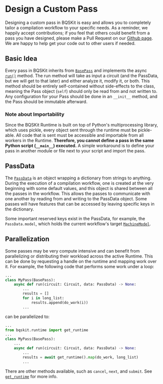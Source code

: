 # Design a Custom Pass

Designing a custom pass in BQSKit is easy and allows you to completely
tailor a compilation workflow to your specific needs. As a reminder,
we happily accept contributions; if you feel that others could benefit
from a pass you have designed, please make a Pull Request on our
[Github page](github.com/bqskit/bqskit). We are happy to help get your
code out to other users if needed.

## Basic Idea

Every pass in BQSKit inherits from [`BasePass`](https://bqskit.readthedocs.io/en/latest/source/autogen/bqskit.compiler.BasePass.html#bqskit.compiler.BasePass) and implements the async [`run()`](https://bqskit.readthedocs.io/en/latest/source/autogen/bqskit.compiler.BasePass.run.html#bqskit.compiler.BasePass.run) method. The run method will take as input
a circuit (and the PassData, but we will get to that later) and either analyze
it, modify it, or both. This method should be entirely self-contained without
side-effects to the class, meaning the Pass object (`self`) should only be read
from and not written to. Any configuration for your Pass should be done
in an `__init__` method, and the Pass should be immutable afterward.

### Note about Importability

Since the BQSKit Runtime is built on top of Python's multiprocessing library,
which uses pickle, every object sent through the runtime must be pickle-able.
All code that is sent must be accessible and importable from all workers
in the Runtime. **Therefore, you cannot define a pass in the same Python
script (`__main__`) executed.** A simple workaround is to define your
pass in another module or file next to your script and import the pass.

## PassData

The [`PassData`](https://bqskit.readthedocs.io/en/latest/source/autogen/bqskit.compiler.PassData.html#bqskit.compiler.PassData) is an object wrapping a dictionary from strings to anything.
During the execution of a compilation workflow, one is created at the very
beginning with some default values, and this object is shared between all
the passes in the workflow. This allows the passes to communicate with one
another by reading from and writing to the PassData object. Some passes will
have features that can be accessed by leaving specific keys in the dictionary.

Some important reserved keys exist in the PassData, for example, the
`PassData.model`, which holds the current workflow's target [`MachineModel`](https://bqskit.readthedocs.io/en/latest/source/autogen/bqskit.compiler.MachineModel.html).

## Parallelization

Some passes may be very compute intensive and can benefit from parallelizing or
distributing their workload across the active Runtime. This can be done
by requesting a handle on the runtime and mapping work over it. For example,
the following code that performs some work under a loop:

```python
...
class MyPass(BasePass):
    async def run(circuit: Circuit, data: PassData) -> None:
        ...
        results = []
        for i in long_list:
            results.append(do_work(i))
        ...
```

can be parallelized to:

```python
...
from bqskit.runtime import get_runtime
...
class MyPass(BasePass):
    ...
    async def run(circuit: Circuit, data: PassData) -> None:
        ...
        results = await get_runtime().map(do_work, long_list)
        ...
```

There are other methods available, such as `cancel`, `next`, and `submit`.
See [`get_runtime`](https://bqskit.readthedocs.io/en/latest/source/autogen/bqskit.runtime.get_runtime.html#bqskit.runtime.get_runtime) for more info.
